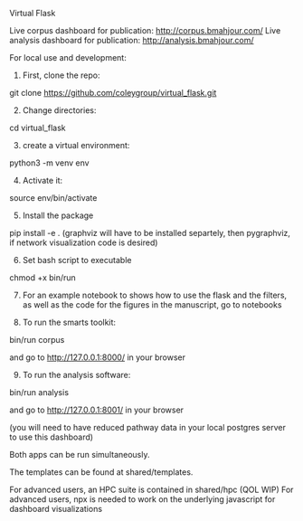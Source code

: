 Virtual Flask

Live corpus dashboard for publication: http://corpus.bmahjour.com/
Live analysis dashboard for publication: http://analysis.bmahjour.com/


For local use and development:

1. First, clone the repo:

git clone https://github.com/coleygroup/virtual_flask.git

2. Change directories:

cd virtual_flask

3. create a virtual environment:

python3 -m venv env

4. Activate it:

source env/bin/activate

5. Install the package

pip install -e .
(graphviz will have to be installed separtely, then pygraphviz, if network visualization code is desired)

6. Set bash script to executable

chmod +x bin/run

7. For an example notebook to shows how to use the flask and the filters, as well as the code for the figures in the manuscript, go to notebooks

8. To run the smarts toolkit:

bin/run corpus

and go to http://127.0.0.1:8000/ in your browser

9. To run the analysis software:

bin/run analysis

and go to http://127.0.0.1:8001/ in your browser

(you will need to have reduced pathway data in your local postgres server to use this dashboard)

Both apps can be run simultaneously. 

The templates can be found at shared/templates.



For advanced users, an HPC suite is contained in shared/hpc (QOL WIP)
For advanced users, npx is needed to work on the underlying javascript for dashboard visualizations